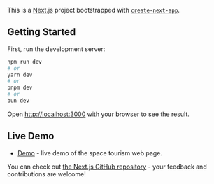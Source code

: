 This is a [Next.js](https://nextjs.org/) project bootstrapped with [`create-next-app`](https://github.com/vercel/next.js/tree/canary/packages/create-next-app).

## Getting Started

First, run the development server:

```bash
npm run dev
# or
yarn dev
# or
pnpm dev
# or
bun dev
```

Open [http://localhost:3000](http://localhost:3000) with your browser to see the result.


## Live Demo



- [Demo](https://frontendmentor-space-tourism11.netlify.app/) - live demo of the space tourism web page.


You can check out [the Next.js GitHub repository](https://github.com/ElyesBenKhoud/space-tourism-app) - your feedback and contributions are welcome!



